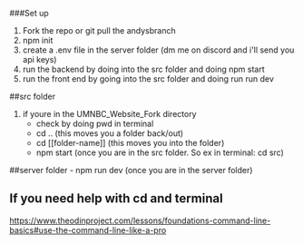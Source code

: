 ###Set up
1. Fork the repo or git pull the andysbranch
2. npm init
3. create a .env file in the server folder (dm me on discord and i'll send you api keys)
4. run the backend by doing into the src folder and doing npm start
5. run the front end by going into the src folder and doing run run dev

##src folder
1. if youre in the UMNBC_Website_Fork directory
    - check by doing pwd in terminal
    - cd .. (this moves you a folder back/out)
    - cd [[folder-name]] (this moves you into the folder)
    - npm start (once you are in the src folder. So ex in terminal: cd src)

##server folder
    - npm run dev (once you are in the server folder)

## If you need help with cd and terminal
<a href="https://www.theodinproject.com/lessons/foundations-command-line-basics#use-the-command-line-like-a-pro">https://www.theodinproject.com/lessons/foundations-command-line-basics#use-the-command-line-like-a-pro</a>